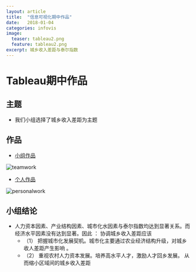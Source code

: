 ```yaml
---
layout: article
title:  "信息可视化期中作品"
date:   2018-01-04
categories: infovis
image:
  teaser: tableau2.png
  feature: tableau2.png
excerpt: 城乡收入差距与泰尔指数
---
```


# Tableau期中作品

## 主题
- 我们小组选择了城乡收入差距为主题

## 作品
- [小组作品](https://luo00789.github.io/infovis/tableau/tab.html)

![teamwork](https://luo00789.github.io/images/tableau4.png)

- [个人作品](https://luo00789.github.io/infovis/qizhong/index.html)

![personalwork](https://luo00789.github.io/images/tableau2.png)
## 小组结论
- 人力资本因素、产业结构因素、城市化水因素与泰尔指数均达到显著关系。而经济水平因素没有达到显著。因此 ：
协调城乡收入差距应该
  - （1） 把握城市化发展契机。城市化主要通过农业经济结构升级，对城乡收人差距产生影响 。
  - （2） 重视农村人力资本发展。培养高水平人才，激励人才回乡发展。 从而缩小区域间的城乡收入差距

